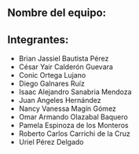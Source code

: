 ## Nombre del equipo: 

## Integrantes:  
- Brian Jassiel Bautista Pérez  
- César Yair Calderón Guevara  
- Conic Ortega Lujano  
- Diego Galnares Ruíz  
- Isaac Alejandro Sanabria Mendoza  
- Juan Angeles Hernández  
- Nancy Vanessa Magín Gómez  
- Omar Armando Olazabal Baquero  
- Pamela Espinoza de los Monteros
- Roberto Carlos Carrichi de la Cruz  
- Uriel Pérez Delgado  

